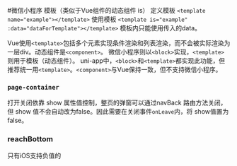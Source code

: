 #微信小程序 
模板（类似于Vue组件的动态组件 is）
定义模板
`<template name="example"></template>`
使用模板
`<template is="example" :data="dataForTemplate"></template>`
模板内只能使用传入的data。

Vue使用`<template>`包括多个元素实现条件渲染和列表渲染，而不会被实际渲染为一层div。动态组件是`<component>`。
微信小程序则以`<block>`实现，`<template>`则用于模板（动态组件）。
uni-app中，`<block>`和`<template>`都实现此功能，但推荐统一用`<template>`。`<component>`与Vue保持一致，但不支持微信小程序。

### `page-container`
打开关闭依靠 show 属性值控制，整页的弹窗可以通过navBack 路由方法关闭，但 show 值不会自动改为false。因此需要在关闭事件`onLeave`内，将 show值置为 false。

### reachBottom
只有iOS支持负值的